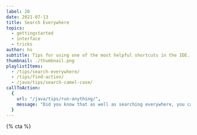 ```yaml
---
label: 20
date: 2021-07-13
title: Search Everywhere
topics:
  - gettingstarted
  - interface
  - tricks
author: hs
subtitle: Tips for using one of the most helpful shortcuts in the IDE.
thumbnail: ./thumbnail.png
playlistItems:
  - /tips/search-everywhere/
  - /tips/find-action/
  - /java/tips/search-camel-case/
callToAction:
  {
    url: "/java/tips/run-anything/",
    message: "Did you know that as well as searching everywhere, you can also run anything?",
  }
---
```


{% cta %}
